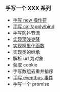 ### 手写一个 XXX 系列

- [手写 new 操作符](https://github.com/danarrr/can-u-write/blob/master/new.js)
- [手写 call/apply/bind](https://github.com/danarrr/can-u-write/blob/master/call.js)
- 手写防抖节流
- [实现深浅克隆](https://github.com/danarrr/can-u-write/blob/master/clone.js)
- [实现柯里化函数](https://github.com/danarrr/can-u-write/blob/master/curring.js)
- 实现类的继承
- 解析 url 为对象
- 获取 cookie
- 手写数组去重并排序
- [手写 eventbus 事件](https://github.com/danarrr/can-u-write/blob/master/eventBus.js)
- 手写一个 promise
